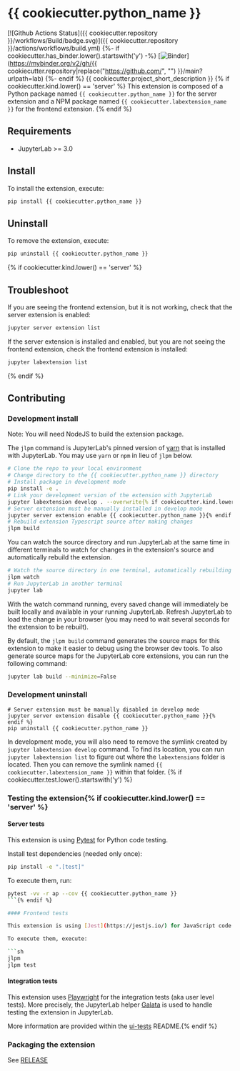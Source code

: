 # {{ cookiecutter.python_name }}

[![Github Actions Status]({{ cookiecutter.repository }}/workflows/Build/badge.svg)]({{ cookiecutter.repository }}/actions/workflows/build.yml)
{%- if cookiecutter.has_binder.lower().startswith('y') -%}
[![Binder](https://mybinder.org/badge_logo.svg)](https://mybinder.org/v2/gh/{{ cookiecutter.repository|replace("https://github.com/", "") }}/main?urlpath=lab)
{%- endif %}
{{ cookiecutter.project_short_description }}
{% if cookiecutter.kind.lower() == 'server' %}
This extension is composed of a Python package named `{{ cookiecutter.python_name }}`
for the server extension and a NPM package named `{{ cookiecutter.labextension_name }}`
for the frontend extension.
{% endif %}
## Requirements

- JupyterLab >= 3.0

## Install

To install the extension, execute:

```bash
pip install {{ cookiecutter.python_name }}
```

## Uninstall

To remove the extension, execute:

```bash
pip uninstall {{ cookiecutter.python_name }}
```
{% if cookiecutter.kind.lower() == 'server' %}
## Troubleshoot

If you are seeing the frontend extension, but it is not working, check
that the server extension is enabled:

```bash
jupyter server extension list
```

If the server extension is installed and enabled, but you are not seeing
the frontend extension, check the frontend extension is installed:

```bash
jupyter labextension list
```
{% endif %}
## Contributing

### Development install

Note: You will need NodeJS to build the extension package.

The `jlpm` command is JupyterLab's pinned version of
[yarn](https://yarnpkg.com/) that is installed with JupyterLab. You may use
`yarn` or `npm` in lieu of `jlpm` below.

```bash
# Clone the repo to your local environment
# Change directory to the {{ cookiecutter.python_name }} directory
# Install package in development mode
pip install -e .
# Link your development version of the extension with JupyterLab
jupyter labextension develop . --overwrite{% if cookiecutter.kind.lower() == 'server' %}
# Server extension must be manually installed in develop mode
jupyter server extension enable {{ cookiecutter.python_name }}{% endif %}
# Rebuild extension Typescript source after making changes
jlpm build
```

You can watch the source directory and run JupyterLab at the same time in different terminals to watch for changes in the extension's source and automatically rebuild the extension.

```bash
# Watch the source directory in one terminal, automatically rebuilding when needed
jlpm watch
# Run JupyterLab in another terminal
jupyter lab
```

With the watch command running, every saved change will immediately be built locally and available in your running JupyterLab. Refresh JupyterLab to load the change in your browser (you may need to wait several seconds for the extension to be rebuilt).

By default, the `jlpm build` command generates the source maps for this extension to make it easier to debug using the browser dev tools. To also generate source maps for the JupyterLab core extensions, you can run the following command:

```bash
jupyter lab build --minimize=False
```

### Development uninstall

```bash{% if cookiecutter.kind.lower() == 'server' %}
# Server extension must be manually disabled in develop mode
jupyter server extension disable {{ cookiecutter.python_name }}{% endif %}
pip uninstall {{ cookiecutter.python_name }}
```

In development mode, you will also need to remove the symlink created by `jupyter labextension develop`
command. To find its location, you can run `jupyter labextension list` to figure out where the `labextensions`
folder is located. Then you can remove the symlink named `{{ cookiecutter.labextension_name }}` within that folder.
{% if cookiecutter.test.lower().startswith('y') %}
### Testing the extension{% if cookiecutter.kind.lower() == 'server' %}

#### Server tests

This extension is using [Pytest](https://docs.pytest.org/) for Python code testing.

Install test dependencies (needed only once):

```sh
pip install -e ".[test]"
```

To execute them, run:

```sh
pytest -vv -r ap --cov {{ cookiecutter.python_name }}
```{% endif %}

#### Frontend tests

This extension is using [Jest](https://jestjs.io/) for JavaScript code testing.

To execute them, execute:

```sh
jlpm
jlpm test
```

#### Integration tests

This extension uses [Playwright](https://playwright.dev/docs/intro/) for the integration tests (aka user level tests).
More precisely, the JupyterLab helper [Galata](https://github.com/jupyterlab/jupyterlab/tree/master/galata) is used to handle testing the extension in JupyterLab.

More information are provided within the [ui-tests](./ui-tests/README.md) README.{% endif %}

### Packaging the extension

See [RELEASE](RELEASE.md)
